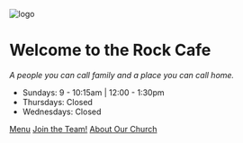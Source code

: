 <!-- _coverpage.md -->

![logo](/_images/logo-cy-white.png ':size=140x120')

# Welcome to the Rock Cafe

*A people you can call family and a place you can call home.*

- Sundays: 9 - 10:15am | 12:00 - 1:30pm
- Thursdays: Closed
- Wednesdays: Closed

[Menu](mainmenu.md)
[Join the Team!](https://forms.gle/GaLgizvFEL2XTnQD6)
[About Our Church](https://www.voeaglerock.org/)